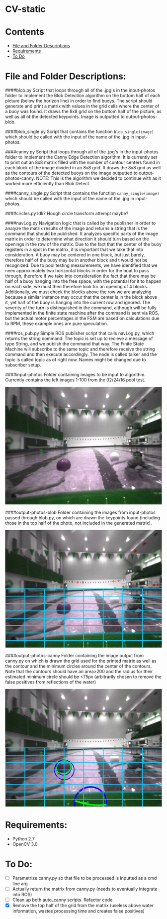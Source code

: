CV-static
=========

# Contents
- [File and Folder Descriptions](#file-and-folder-descriptions)
- [Requirements](#requirements)
- [To Do](#to-do)


# File and Folder Descriptions:
####blob.py
Script that loops through all of the .jpg's in the input-photos folder to implement the Blob Detection algorithm on the bottom half of each picture (below the horizon line) in order to find buoys. The script should generate and print a matrix with values in the grid cells where the center of a buoy was found. It draws the 8x8 grid on the bottom half of the picture, as well as all of the detected keypoints. Image is outputted to output-photos-blob.

####blob_single.py
Script that contains the function `blob_single(image)` which should be called with the input of the name of the .jpg in input-photos.

####canny.py
Script that loops through all of the .jpg's in the input-photos folder to implement the Canny Edge Detection algorithm. It is currently set to print out an 8x8 matrix filled with the number of contour centers found in each block of the image divided in an 8x8 grid. It draws the 8x8 grid as well as the contours of the detected buoys on the image outputted to output-photos-canny. NOTE: This is the algorithm we decided to continue with as it worked more efficiently than Blob Detect.

####canny_single.py
Script that contains the function `canny_single(image)` which should be called with the input of the name of the .jpg in input-photos.

####circles.py
Idk? Hough circle transform attempt maybe?

####navLog.py
Navigation logic that is called by the publisher in order to analyze the matrix results of the image and returns a string that is the command that should be published. It analyzes specific parts of the image matrix in order to determine what direction it should turn based on the openings in the row of the matrix. Due to the fact that the center of the buoy registers in a spot in the matrix, it is important that we take that into consideration. A buoy may be centered in one block, but just barely, therefore half of the buoy may be in another block and t would not be recognized. Due to pool testing measurements, we have identified that we neex approximately two horizontal blocks in order for the boat to pass through, therefore if we take into consideration the fact that there may be half of a buoy hanging into the free space, with the potential for it to happen on each side, we must then therefore look for an opening of 4 blocks. Additionally, we must check the blocks above the row we are analyzing because a similar instance may occur that the center is in the block above it, yet half of the buoy is hanging into the current row and ignored. The severity of the turn is distinguished in the command, although will be fully implemented in the finite state machine after the command is sent via ROS, but the actual motor percentages in the FSM are based on calculations due to RPM, these example ones are pure speculation. 

####ros_pub.py
Simple ROS publisher script that calls navLog.py, which returns the string command. The topic is set up to recieve a message of type String, and we publish the command that way. The Finite State Machine will subscribe to the same topic and therefore receive the string command and then execute accordingly. The node is called talker and the topic is called topic as of right now. Names might be changed due to subscriber setup.   

####input-photos
Folder containing images to be input to algorithm. Currently contains the left images 1-100 from the 02/24/16 pool test.

![Input photo](/input-photos/left0002.jpg)

####output-photos-blob
Folder containing the images from input-photos passed through blob.py, on which are drawn the keypoints found (including those in the top half of the photo, not included in the generated matrix).

![Output Blob](/output-photos-blob/left0002.jpg)

####output-photos-canny
Folder containing the image output from canny.py on which is drawn the grid used for the printed matrix as well as the contour and the minimum circles around the center of the contours. Note that the contours should have an area>200 and the radius for their estimated minimum circle should be <75px (arbitrarily chosen to remove the false positives from reflections of the water)

![Output Canny](/output-photos-canny/left0002.jpg)

# Requirements:
* Python 2.7
* OpenCV 3.0

# To Do:
- [ ] Parametrize canny.py so that file to be processed is inputted as a cmd line arg
- [ ] Actually return the matrix from canny.py (needs to eventually integrate into ROS)
- [ ] Clean up both auto_canny scripts. Refactor code.
- [X] Remove the top half of the grid from the matrix (useless above water information, wastes processing time and creates false positives)
